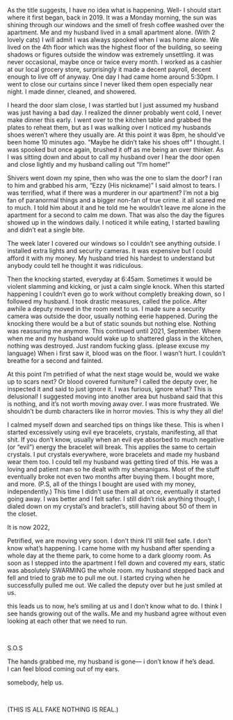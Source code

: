 As the title suggests, I have no idea what is happening. Well- I should start where it first began, back in 2019. It was a Monday morning, the sun was shining through our windows and the smell of fresh coffee washed over the apartment. Me and my husband lived in a small apartment alone. (With 2 lovely cats) I will admit I was always spooked when I was home alone. We lived on the 4th floor which was the highest floor of the building, so seeing shadows or figures outside the window was extremely unsettling. it was never occasional, maybe once or twice every month. I worked as a cashier at our local grocery store, surprisingly it made a decent payroll, decent enough to live off of anyway. One day I had came home around 5:30pm. I went to close our curtains since I never liked them open especially near night. I made dinner, cleaned, and showered. 

I heard the door slam close, I was startled but I just assumed my husband was just having a bad day. I realized the dinner probably went cold, I never make dinner this early. I went over to the kitchen table and grabbed the plates to reheat them, but as I was walking over I noticed my husbands shoes weren’t where they usually are. At this point it was 8pm, he should’ve been home 10 minutes ago. “Maybe he didn’t take his shoes off“ I thought. I was spooked but once again, brushed it off as me being an over thinker. As I was sitting down and about to call my husband over I hear the door open and close lightly and my husband calling out “I’m home!” 

Shivers went down my spine, then who was the one to slam the door? I ran to him and grabbed his arm, “Ezzy (His nickname)” I said almost to tears. I was terrified, what if there was a murderer in our apartment? I’m not a big fan of paranormal things and a bigger non-fan of true crime. it all scared me to much. I told him about it and he told me he wouldn’t leave me alone in the apartment for a second to calm me down. That was also the day the figures showed up in the windows daily. I noticed it while eating, I started bawling and didn’t eat a single bite. 

The week later I covered our windows so I couldn’t see anything outside. I installed extra lights and security cameras. It was expensive but I could afford it with my money. My husband tried his hardest to understand but anybody could tell he thought it was ridiculous.

Then the knocking started, everyday at 6:45am. Sometimes it would be violent slamming and kicking, or just a calm single knock. When this started happening I couldn’t even go to work without completly breaking down, so I followed my husband. I took drastic measures, called the police. After awhile a deputy moved in the room next to us. I made sure a security camera was outside the door, usually nothing eerie happened. During the knocking there would be a but of static sounds but nothing else. Nothing was reassuring me anymore. This continued until 2021, September. Where when me and my husband would wake up to shattered glass in the kitchen, nothing was destroyed. Just random fucking glass. (please excuse my language) When i first saw it, blood was on the floor. I wasn’t hurt. I couldn’t breathe for a second and fainted. 

At this point I’m petrified of what the next stage would be, would we wake up to scars next? Or blood covered furniture? I called the deputy over, he inspected it and said to just ignore it. I was furious, ignore what? This is delusional! I suggested moving into another area but husband said that this is nothing, and it’s not worth moving away over. I was more frustrated. We shouldn’t be dumb characters like in horror movies. This is why they all die!

I calmed myself down and searched tips on things like these. This is when I started excessively using evil eye bracelets, crystals, manifesting, all that shit. If you don’t know, usually when an evil eye absorbed to much negative (or “evil”) energy the bracelet will break. This applies the same to certain crystals. I put crystals everywhere, wore bracelets and made my husband wear them too. I could tell my husband was getting tired of this. He was a loving and patient man so he dealt with my shenanigans. Most of the stuff eventually broke not even two months after buying them. I bought more, and more. (P.S, all of the things I bought are used with my money, independently.) This time I didn’t use them all at once, eventually it started going away. I was better and I felt safer. I still didn’t risk anything though, I dialed down on my crystal’s and braclet’s, still having about 50 of them in the closet.

It is now 2022, 

Petrified, we are moving very soon. I don’t think I’ll still feel safe. I don’t know what’s happening. I came home with my husband after spending a whole day at the theme park, to come home to a dark gloomy room. As soon as I stepped into the apartment I fell down and covered my ears, static was absolutely SWARMING the whole room. my husband stepped back and fell and tried to grab me to pull me out. I started crying when he successfully pulled me out. We called the deputy over but he just smiled at us. 

this leads us to now, he’s smiling at us and I don’t know what to do. I think I see hands growing out of the walls. Me and my husband agree without even looking at each other that we need to run.

&#x200B;

S.O.S

The hands grabbed me, my husband is gone— i don’t know if he’s dead.   
I can feel blood coming out of my ears.

somebody, help us.

&#x200B;

(THIS IS ALL FAKE NOTHING IS REAL.)